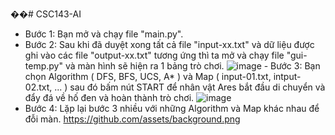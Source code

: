 ��#   C S C 1 4 3 - A I  

 - Bước 1: Bạn mở và chạy file "main.py". 
 - Bước 2: Sau khi đã duyệt xong tất cả file "input-xx.txt" và dữ liệu được ghi vào các file "output-xx.txt" tương ứng thì ta mở và chạy file "gui-temp.py" và màn hình sẽ hiện ra 1 bảng trò chơi.
![image](https://github.com/user-attachments/assets/c753e913-a5cb-4791-bcb8-d20365b5a85c) 
 - Bước 3: Bạn chọn Algorithm ( DFS, BFS, UCS, A* ) và Map ( input-01.txt, intput-02.txt, ... ) sau đó bấm nút START để nhân vật Ares bắt đầu di chuyển và đẩy đá về hố đen và hoàn thành trò chơi.
![image](https://github.com/user-attachments/assets/f21dd858-f0a3-4c8c-9bba-00b1e8768bf6) 
 - Bước 4: Lặp lại bước 3 nhiều với những Algorithm và Map khác nhau để đỗi màn. 
https://github.com/assets/background.png

